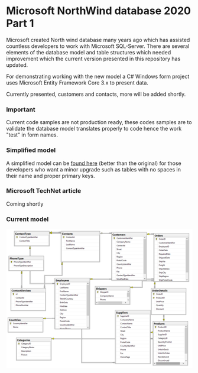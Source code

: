 # Microsoft NorthWind database 2020 Part 1

Microsoft created North wind database many years ago which has assisted countless developers to work with Microsoft SQL-Server. There are several elements of the database model and table structures which needed improvement which the current version presented in this repository has updated.

For demonstrating working with the new model a C# Windows form project uses Microsoft Entity Framework Core 3.x to present data. 

Currently presented, customers and contacts, more will be added shortly.

### Important
Current code samples are not production ready, these codes samples are to validate the database model translates properly to code hence the work "test" in form names.

### Simplified model
A simplified model can be [found here](https://github.com/karenpayneoregon/NorthWind2020-scripts/blob/master/README.md) (better than the original) for those developers who want a minor upgrade such as tables with no spaces in their name and proper primary keys.

### Microsoft TechNet article
Coming shortly

### Current model

![current model](assets/NorthSchema.png)
